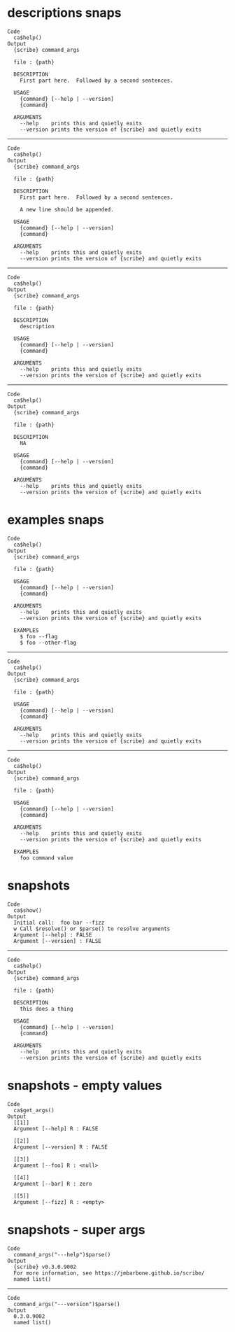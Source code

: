 # descriptions snaps

    Code
      ca$help()
    Output
      {scribe} command_args
      
      file : {path}
      
      DESCRIPTION
        First part here.  Followed by a second sentences.
      
      USAGE
        {command} [--help | --version]
        {command} 
      
      ARGUMENTS
        --help    prints this and quietly exits                   
        --version prints the version of {scribe} and quietly exits

---

    Code
      ca$help()
    Output
      {scribe} command_args
      
      file : {path}
      
      DESCRIPTION
        First part here.  Followed by a second sentences.
      
        A new line should be appended.
      
      USAGE
        {command} [--help | --version]
        {command} 
      
      ARGUMENTS
        --help    prints this and quietly exits                   
        --version prints the version of {scribe} and quietly exits

---

    Code
      ca$help()
    Output
      {scribe} command_args
      
      file : {path}
      
      DESCRIPTION
        description
      
      USAGE
        {command} [--help | --version]
        {command} 
      
      ARGUMENTS
        --help    prints this and quietly exits                   
        --version prints the version of {scribe} and quietly exits

---

    Code
      ca$help()
    Output
      {scribe} command_args
      
      file : {path}
      
      DESCRIPTION
        NA
      
      USAGE
        {command} [--help | --version]
        {command} 
      
      ARGUMENTS
        --help    prints this and quietly exits                   
        --version prints the version of {scribe} and quietly exits

# examples snaps

    Code
      ca$help()
    Output
      {scribe} command_args
      
      file : {path}
      
      USAGE
        {command} [--help | --version]
        {command} 
      
      ARGUMENTS
        --help    prints this and quietly exits                   
        --version prints the version of {scribe} and quietly exits
      
      EXAMPLES
        $ foo --flag      
        $ foo --other-flag

---

    Code
      ca$help()
    Output
      {scribe} command_args
      
      file : {path}
      
      USAGE
        {command} [--help | --version]
        {command} 
      
      ARGUMENTS
        --help    prints this and quietly exits                   
        --version prints the version of {scribe} and quietly exits

---

    Code
      ca$help()
    Output
      {scribe} command_args
      
      file : {path}
      
      USAGE
        {command} [--help | --version]
        {command} 
      
      ARGUMENTS
        --help    prints this and quietly exits                   
        --version prints the version of {scribe} and quietly exits
      
      EXAMPLES
        foo command value

# snapshots

    Code
      ca$show()
    Output
      Initial call:  foo bar --fizz
      w Call $resolve() or $parse() to resolve arguments
      Argument [--help] : FALSE
      Argument [--version] : FALSE

---

    Code
      ca$help()
    Output
      {scribe} command_args
      
      file : {path}
      
      DESCRIPTION
        this does a thing
      
      USAGE
        {command} [--help | --version]
        {command} 
      
      ARGUMENTS
        --help    prints this and quietly exits                   
        --version prints the version of {scribe} and quietly exits

# snapshots - empty values

    Code
      ca$get_args()
    Output
      [[1]]
      Argument [--help] R : FALSE
      
      [[2]]
      Argument [--version] R : FALSE
      
      [[3]]
      Argument [--foo] R : <null>
      
      [[4]]
      Argument [--bar] R : zero
      
      [[5]]
      Argument [--fizz] R : <empty>
      

# snapshots - super args

    Code
      command_args("---help")$parse()
    Output
      {scribe} v0.3.0.9002
      For more information, see https://jmbarbone.github.io/scribe/
      named list()

---

    Code
      command_args("---version")$parse()
    Output
      0.3.0.9002
      named list()

